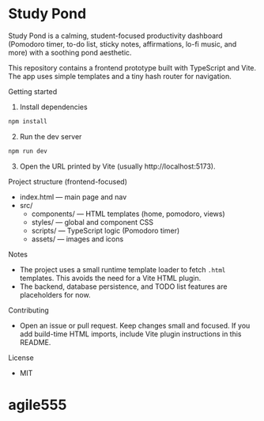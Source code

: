 # Study Pond

Study Pond is a calming, student-focused productivity dashboard (Pomodoro timer, to-do list, sticky notes, affirmations, lo-fi music, and more) with a soothing pond aesthetic.

This repository contains a frontend prototype built with TypeScript and Vite. The app uses simple templates and a tiny hash router for navigation.

Getting started

1. Install dependencies

```bash
npm install
```

2. Run the dev server

```bash
npm run dev
```

3. Open the URL printed by Vite (usually http://localhost:5173).

Project structure (frontend-focused)

- index.html — main page and nav
- src/
  - components/ — HTML templates (home, pomodoro, views)
  - styles/ — global and component CSS
  - scripts/ — TypeScript logic (Pomodoro timer)
  - assets/ — images and icons

Notes
- The project uses a small runtime template loader to fetch `.html` templates. This avoids the need for a Vite HTML plugin.
- The backend, database persistence, and TODO list features are placeholders for now.

Contributing
- Open an issue or pull request. Keep changes small and focused. If you add build-time HTML imports, include Vite plugin instructions in this README.

License
- MIT
# agile555